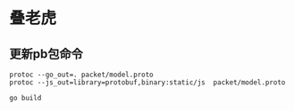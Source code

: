 # 叠老虎

## 更新pb包命令

```
protoc --go_out=. packet/model.proto
protoc --js_out=library=protobuf,binary:static/js  packet/model.proto
```



```
go build
```

